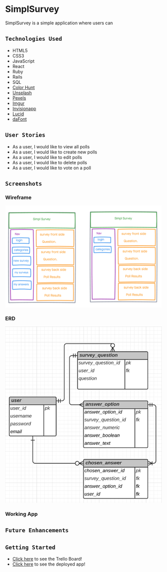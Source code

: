 # SimplSurvey
SimplSurvey is a simple application where users can

## `Technologies Used`
* HTML5
* CSS3
* JavaScript
* React
* Ruby
* Rails
* SQL
* [Color Hunt](https://colorhunt.co/)
* [Unsplash](https://unsplash.com/)
* [Pexels](https://www.pexels.com/)
* [Imgur](https://imgur.com/)
* [Invisionapp](https://www.invisionapp.com/inside-design/design-resources/do/)
* [Lucid](https://lucid.app/documents#/dashboard?folder_id=home)
* [daFont](https://www.dafont.com/) 

## `User Stories`
* As a user, I would like to view all polls
* As a user, I would like to create new polls
* As a user, I would like to edit polls
* As a user, I would like to delete polls
* As a user, I would like to vote on a poll

## `Screenshots`

### Wireframe
![SimplSurvey wireframe](public/imgs/simplsurvey_wireframe.png)

### ERD
![SimplSurvey ERD](public/imgs/simplesurvey_erd.png)

### Working App


## `Future Enhancements`


## `Getting Started`
* [Click here](https://trello.com/b/0VMMsiyG/project-4) to see the Trello Board!
* [Click here]() to see the deployed app!